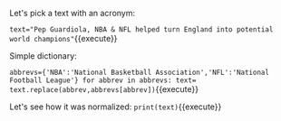 
Let's pick a text with an acronym:

`text="Pep Guardiola, NBA & NFL helped turn England into potential world champions"`{{execute}}

Simple dictionary:

`abbrevs={'NBA':'National Basketball Association','NFL':'National Football League'}
for abbrev in abbrevs:
    text= text.replace(abbrev,abbrevs[abbrev])`{{execute}}
    
Let's see how it was normalized:
`print(text)`{{execute}}
